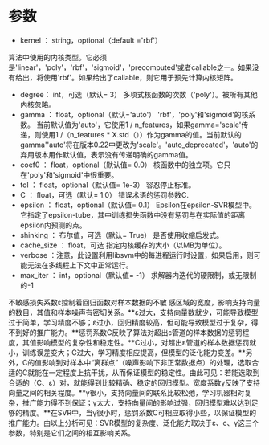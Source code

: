 # 参数
- kernel ： string，optional（default ='rbf'）

算法中使用的内核类型。它必须是'linear'，'poly'，'rbf'，'sigmoid'，'precomputed'或者callable之一。如果没有给出，将使用'rbf'。如果给出了callable，则它用于预先计算内核矩阵。
- degree： int，可选（默认= 3）
多项式核函数的次数（'poly'）。被所有其他内核忽略。
- gamma ： float，optional（默认='auto'）
'rbf'，'poly'和'sigmoid'的核系数。
当前默认值为'auto'，它使用1 / n_features，如果gamma='scale'传递，则使用1 /（n_features * X.std（））作为gamma的值。当前默认的gamma''auto'将在版本0.22中更改为'scale'。'auto_deprecated'，'auto'的弃用版本用作默认值，表示没有传递明确的gamma值。
- coef0 ： float，optional（默认值= 0.0）
核函数中的独立项。它只在'poly'和'sigmoid'中很重要。
- tol ： float，optional（默认值= 1e-3）
容忍停止标准。
- C ： float，可选（默认= 1.0）
错误术语的惩罚参数C.
- epsilon ： float，optional（默认值= 0.1）
Epsilon在epsilon-SVR模型中。它指定了epsilon-tube，其中训练损失函数中没有惩罚与在实际值的距离epsilon内预测的点。
- shinking ： 布尔值，可选（默认= True）
是否使用收缩启发式。
- cache_size ： float，可选
指定内核缓存的大小（以MB为单位）。
- verbose ：注意，此设置利用libsvm中的每进程运行时设置，如果启用，则可能无法在多线程上下文中正常运行。
- max_iter ： int，optional（默认值= -1）
求解器内迭代的硬限制，或无限制的-1

不敏感损失系数ε控制着回归函数对样本数据的不敏
感区域的宽度，影响支持向量的数目，其值和样本噪声有密切关系。**ε过大，支持向量数就少，可能导致模型过于简单，学习精度不够；ε过小，回归精度较高，但可能导致模型过于复杂，得不到好的推广能力。**惩罚系数C反映了算法对超出ε管道的样本数据的惩罚程度，其值影响模型的复杂性和稳定性。**C过小，对超出ε管道的样本数据惩罚就小，训练误差变大；C过大，学习精度相应提高，但模型的泛化能力变差。**另外，C的值影响到对样本中“离群点”（噪声影响下非正常数据点）的处理，选取合适的C就能在一定程度上抗干扰，从而保证模型的稳定性。由此可见：若能选取到合适的（C、ε）对，就能得到比较精确、稳定的回归模型。宽度系数γ反映了支持向量之间的相关程度。**γ很小，支持向量间的联系比较松弛，学习机器相对复杂，推广能力得不到保证；γ太大，支持向量间的影响过强，回归模型难以达到足够的精度。**在SVR中，当γ很小时，惩罚系数C可相应取得小些，以保证模型的推广能力。由以上分析可见：SVR模型的复杂度、泛化能力取决于ε、c、γ这三个参数，特别是它们之间的相互影响关系。
